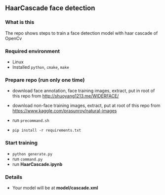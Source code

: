 ## HaarCascade face detection

### What is this

The repo shows steps to train a face detection model with haar cascade of OpenCv

### Required environment

* Linux
* Installed `python`, `cmake`, `make`

### Prepare repo (run only one time)

* download face annotation, face training images, extract, put in root of this repo
  from http://shuoyang1213.me/WIDERFACE/

* download non-face training images, extract, put at root of this repo
  from https://www.kaggle.com/prasunroy/natural-images

* run `precommand.sh`
* `pip install -r requirements.txt`

### Start training

* `python generate.py`
* run `command.py`
* run __HaarCascade.ipynb__

### Details

* Your model will be at __model/cascade.xml__